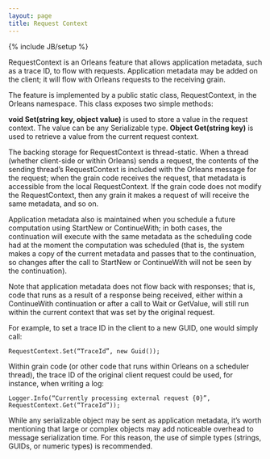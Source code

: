 ```yaml
---
layout: page
title: Request Context
---
```

{% include JB/setup %}    

RequestContext is an Orleans feature that allows application metadata, such as a trace ID, to flow with requests. Application metadata may be added on the client; it will flow with Orleans requests to the receiving grain.

 The feature is implemented by a public static class, RequestContext, in the Orleans namespace. This class exposes two simple methods:

**void Set(string key, object value)** is used to store a value in the request context. The value can be any Serializable type. **Object Get(string key)** is used to retrieve a value from the current request context. 

 The backing storage for RequestContext is thread-static. When a thread (whether client-side or within Orleans) sends a request, the contents of the sending thread’s RequestContext is included with the Orleans message for the request; when the grain code receives the request, that metadata is accessible from the local RequestContext. If the grain code does not modify the RequestContext, then any grain it makes a request of will receive the same metadata, and so on.

 Application metadata also is maintained when you schedule a future computation using StartNew or ContinueWith; in both cases, the continuation will execute with the same metadata as the scheduling code had at the moment the computation was scheduled (that is, the system makes a copy of the current metadata and passes that to the continuation, so changes after the call to StartNew or ContinueWith will not be seen by the continuation).

 Note that application metadata does not flow back with responses; that is, code that runs as a result of a response being received, either within a ContinueWith continuation or after a call to Wait or GetValue, will still run within the current context that was set by the original request.

 For example, to set a trace ID in the client to a new GUID, one would simply call:


    RequestContext.Set(“TraceId”, new Guid());


 Within grain code (or other code that runs within Orleans on a scheduler thread), the trace ID of the original client request could be used, for instance, when writing a log:


    Logger.Info(“Currently processing external request {0}”, RequestContext.Get(“TraceId”));


While any serializable object may be sent as application metadata, it’s worth mentioning that large or complex objects may add noticeable overhead to message serialization time. For this reason, the use of simple types (strings, GUIDs, or numeric types) is recommended.